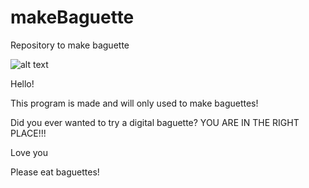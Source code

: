 # makeBaguette
Repository to make baguette

![alt text](https://github.com/walrussi/makeBaguette/tree/main/LOGO.png?raw=true)


Hello!

This program is made and will only used to make baguettes!

Did you ever wanted to try a digital baguette? YOU ARE IN THE RIGHT PLACE!!!

Love you

Please eat baguettes!
